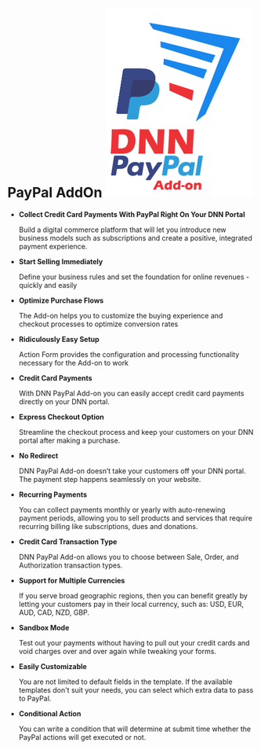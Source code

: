# PayPal AddOn                                                                                                          ![](assets/paypal.png)

* **Collect Credit Card Payments With PayPal Right On Your DNN Portal**

  Build a digital commerce platform that will let you introduce new business models such as subscriptions and create a positive, integrated payment experience.

* **Start Selling Immediately**

  Define your business rules and set the foundation for online revenues - quickly and easily

* **Optimize Purchase Flows**

  The Add-on helps you to customize the buying experience and checkout processes to optimize conversion rates

* **Ridiculously Easy Setup**

  Action Form provides the configuration and processing functionality necessary for the Add-on to work

* **Credit Card Payments**

  With DNN PayPal Add-on you can easily accept credit card payments directly on your DNN portal.

* **Express Checkout Option**

  Streamline the checkout process and keep your customers on your DNN portal after making a purchase.

* **No Redirect**

  DNN PayPal Add-on doesn’t take your customers off your DNN portal. The payment step happens seamlessly on your website.

* **Recurring Payments**

  You can collect payments monthly or yearly with auto-renewing payment periods, allowing you to sell products and services that require recurring billing like subscriptions, dues and donations.

* **Credit Card Transaction Type**

  DNN PayPal Add-on allows you to choose between Sale, Order, and Authorization transaction types.

* **Support for Multiple Currencies**

  If you serve broad geographic regions, then you can benefit greatly by letting your customers pay in their local currency, such as: USD, EUR, AUD, CAD, NZD, GBP.

* **Sandbox Mode**

  Test out your payments without having to pull out your credit cards and void charges over and over again while tweaking your forms.

* **Easily Customizable**

  You are not limited to default fields in the template. If the available templates don't suit your needs, you can select which extra data to pass to PayPal.

* **Conditional Action**

  You can write a condition that will determine at submit time whether the PayPal actions will get executed or not.